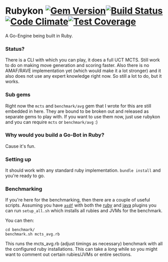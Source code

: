 # Rubykon [![Gem Version](https://badge.fury.io/rb/rubykon.svg)](https://badge.fury.io/rb/rubykon)[![Build Status](https://secure.travis-ci.org/PragTob/rubykon.png?branch=master)](https://travis-ci.org/PragTob/rubykon)[![Code Climate](https://codeclimate.com/github/PragTob/Rubykon.png)](https://codeclimate.com/github/PragTob/Rubykon)[![Test Coverage](https://codeclimate.com/github/PragTob/Rubykon/badges/coverage.svg)](https://codeclimate.com/github/PragTob/Rubykon/coverage)
A Go-Engine being built in Ruby.

### Status?
There is a CLI with which you can play, it does a full UCT MCTS. Still work to do on making move generation and scoring faster. Also there is no AMAF/RAVE implementation yet (which would make it a lot stronger) and it also does not use any expert knowledge right now. So still a lot to do, but it works.


### Sub gems
Right now the `mcts` and `benchmark/avg` gem that I wrote for this are still embedded in here. They are bound to be broken out and released as separate gems to play with. If you want to use them now, just use rubykon and you can require `mcts` or `benchmark/avg` :)

### Why would you build a Go-Bot in Ruby?
Cause it's fun.

### Setting up

It should work with any standard ruby implementation. `bundle install` and you're ready to go.

### Benchmarking

If you're here for the benchmarking, then there are a couple of useful scripts.
Assuming you have [`asdf`](https://github.com/asdf-vm/asdf) with both the [ruby](https://github.com/asdf-vm/asdf-ruby) and [java](https://github.com/halcyon/asdf-java) plugins you can run `setup_all.sh` which installs all rubies and JVMs for the benchmark.

You can then:

```shell
cd benchmark/
benchmark.sh mcts_avg.rb
```

This runs the mcts_avg.rb (adjust timings as necessary) benchmark with all the configured ruby installations. This can take a _long_ while so you might want to comment out certain rubies/JVMs or entire sections.
